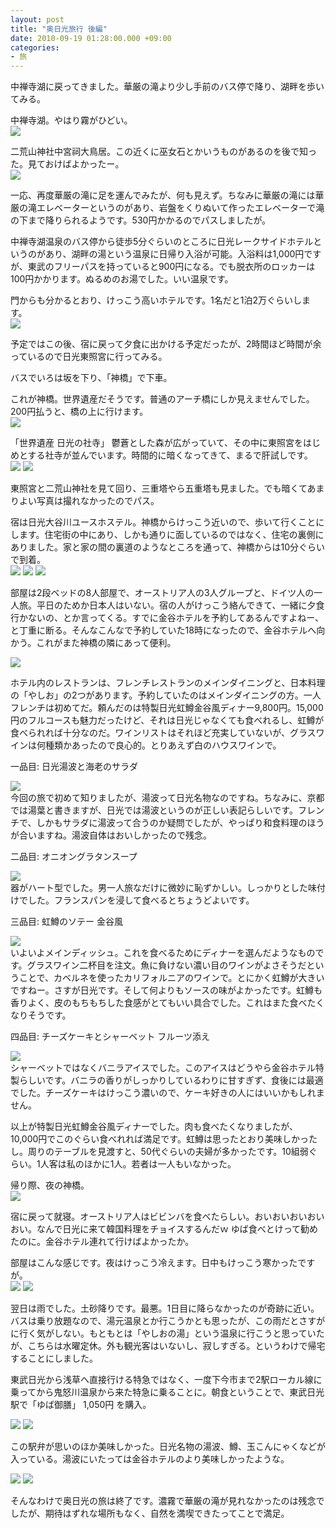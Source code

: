 ```yaml
---
layout: post
title: "奥日光旅行 後編"
date: 2010-09-19 01:28:00.000 +09:00
categories:
- 旅
---
```


中禅寺湖に戻ってきました。華厳の滝より少し手前のバス停で降り、湖畔を歩いてみる。

 
中禅寺湖。やはり霧がひどい。<br />
![]({{site.assets_url}}2010-09-19-cimg03345b35d.jpg) 

 
二荒山神社中宮祠大鳥居。この近くに巫女石とかいうものがあるのを後で知った。見ておけばよかったー。<br />
![]({{site.assets_url}}2010-09-19-cimg03355b25d.jpg) 

 
一応、再度華厳の滝に足を運んでみたが、何も見えず。ちなみに華厳の滝には華厳の滝エレベーターというのがあり、岩盤をくりぬいて作ったエレベーターで滝の下まで降りられるようです。530円かかるのでパスしましたが。

 
中禅寺湖温泉のバス停から徒歩5分ぐらいのところに日光レークサイドホテルというのがあり、湖畔の湯という温泉に日帰り入浴が可能。入浴料は1,000円ですが、東武のフリーパスを持っていると900円になる。でも脱衣所のロッカーは100円かかります。ぬるめのお湯でした。いい温泉です。

 
門からも分かるとおり、けっこう高いホテルです。1名だと1泊2万ぐらいします。<br />
![]({{site.assets_url}}2010-09-19-cimg03375b25d.jpg) 

 
予定ではこの後、宿に戻って夕食に出かける予定だったが、2時間ほど時間が余っているので日光東照宮に行ってみる。

 
バスでいろは坂を下り、「神橋」で下車。

 
これが神橋。世界遺産だそうです。普通のアーチ橋にしか見えませんでした。200円払うと、橋の上に行けます。<br />
![]({{site.assets_url}}2010-09-19-cimg03405b25d.jpg) 

 
「世界遺産 日光の社寺」 鬱蒼とした森が広がっていて、その中に東照宮をはじめとする社寺が並んでいます。時間的に暗くなってきて、まるで肝試しです。<br />
![]({{site.assets_url}}2010-09-19-cimg03425b25d.jpg) ![]({{site.assets_url}}2010-09-19-cimg03445b25d.jpg) 

  
東照宮と二荒山神社を見て回り、三重塔やら五重塔も見ました。でも暗くてあまりよい写真は撮れなかったのでパス。

 
宿は日光大谷川ユースホステル。神橋からけっこう近いので、歩いて行くことにします。住宅街の中にあり、しかも通りに面しているのではなく、住宅の裏側にありました。家と家の間の裏道のようなところを通って、神橋からは10分ぐらいで到着。<br />
![]({{site.assets_url}}2010-09-19-cimg03535b25d.jpg) ![]({{site.assets_url}}2010-09-19-cimg03545b25d.jpg) ![]({{site.assets_url}}2010-09-19-cimg03555b25d.jpg) 

   
部屋は2段ベッドの8人部屋で、オーストリア人の3人グループと、ドイツ人の一人旅。平日のためか日本人はいない。宿の人がけっこう絡んできて、一緒に夕食行かないの、とか言ってくる。すでに金谷ホテルを予約してあるんですよねー、と丁重に断る。そんなこんなで予約していた18時になったので、金谷ホテルへ向かう。これがまた神橋の隣にあって便利。

 
![]({{site.assets_url}}2010-09-19-cimg03625b25d.jpg) 

 
ホテル内のレストランは、フレンチレストランのメインダイニングと、日本料理の「やしお」の2つがあります。予約していたのはメインダイニングの方。一人フレンチは初めてだ。頼んだのは特製日光虹鱒金谷風ディナー9,800円。15,000円のフルコースも魅力だったけど、それは日光じゃなくても食べれるし、虹鱒が食べられれば十分なのだ。ワインリストはそれほど充実していないが、グラスワインは何種類かあったので良心的。とりあえず白のハウスワインで。

 
一品目: 日光湯波と海老のサラダ

 
![]({{site.assets_url}}2010-09-19-cimg03585b25d.jpg) <br />
今回の旅で初めて知りましたが、湯波って日光名物なのですね。ちなみに、京都では湯葉と書きますが、日光では湯波というのが正しい表記らしいです。フレンチで、しかもサラダに湯波って合うのか疑問でしたが、やっぱり和食料理のほうが合いますね。湯波自体はおいしかったので残念。

 
二品目: オニオングラタンスープ

 
![]({{site.assets_url}}2010-09-19-cimg03595b25d.jpg)<br />
器がハート型でした。男一人旅なだけに微妙に恥ずかしい。しっかりとした味付けでした。フランスパンを浸して食べるとちょうどよいです。

 
三品目: 虹鱒のソテー 金谷風

 
 ![]({{site.assets_url}}2010-09-19-cimg03605b25d.jpg)<br />
いよいよメインディッシュ。これを食べるためにディナーを選んだようなものです。グラスワイン二杯目を注文。魚に負けない濃い目のワインがよさそうだということで、カベルネを使ったカリフォルニアのワインで。とにかく虹鱒が大きいですねー。さすが日光です。そして何よりもソースの味がよかったです。虹鱒も香りよく、皮のもちもちした食感がとてもいい具合でした。これはまた食べたくなりそうです。

 
四品目: チーズケーキとシャーベット フルーツ添え

 
![]({{site.assets_url}}2010-09-19-cimg03615b25d.jpg) <br />
シャーベットではなくバニラアイスでした。このアイスはどうやら金谷ホテル特製らしいです。バニラの香りがしっかりしているわりに甘すぎず、食後には最適でした。チーズケーキはけっこう濃いので、ケーキ好きの人にはいいかもしれません。

 
以上が特製日光虹鱒金谷風ディナーでした。肉も食べたくなりましたが、10,000円でこのぐらい食べれれば満足です。虹鱒は思ったとおり美味しかったし。周りのテーブルを見渡すと、50代ぐらいの夫婦が多かったです。10組弱ぐらい。1人客は私のほかに1人。若者は一人もいなかった。

 
帰り際、夜の神橋。<br />
![]({{site.assets_url}}2010-09-19-cimg03635b25d.jpg) 

 
宿に戻って就寝。オーストリア人はビビンバを食べたらしい。おいおいおいおいおい。なんで日光に来て韓国料理をチョイスするんだｗ ゆば食べとけって勧めたのに。金谷ホテル連れて行けばよかったか。

 
部屋はこんな感じです。夜はけっこう冷えます。日中もけっこう寒かったですが。<br />
![]({{site.assets_url}}2010-09-19-cimg03665b25d.jpg) ![]({{site.assets_url}}2010-09-19-cimg03675b25d.jpg) 

 
翌日は雨でした。土砂降りです。最悪。1日目に降らなかったのが奇跡に近い。バスは乗り放題なので、湯元温泉とか行こうかとも思ったが、この雨だとさすがに行く気がしない。もともとは「やしおの湯」という温泉に行こうと思っていたが、こちらは水曜定休。外も観光客はいないし、寂しすぎる。というわけで帰宅することにしました。

 
東武日光から浅草へ直接行ける特急ではなく、一度下今市まで2駅ローカル線に乗ってから鬼怒川温泉から来た特急に乗ることに。朝食ということで、東武日光駅で「ゆば御膳」 1,050円 を購入。

 
![]({{site.assets_url}}2010-09-19-cimg03715b25d.jpg) ![]({{site.assets_url}}2010-09-19-cimg03695b25d.jpg) 

 
この駅弁が思いのほか美味しかった。日光名物の湯波、鱒、玉こんにゃくなどが入っている。湯波にいたっては金谷ホテルのより美味しかったような。

 
![]({{site.assets_url}}2010-09-19-cimg03725b25d.jpg) ![]({{site.assets_url}}2010-09-19-cimg03735b25d.jpg) 

  
そんなわけで奥日光の旅は終了です。濃霧で華厳の滝が見れなかったのは残念でしたが、期待はずれな場所もなく、自然を満喫できたってことで満足。

 
